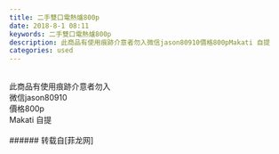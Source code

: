 ```yaml
---
title: 二手雙口電熱爐800p
date: 2018-8-1 08:11
keywords: 二手雙口電熱爐800p
description: 此商品有使用痕跡介意者勿入微信jason80910價格800pMakati 自提
categories: used
---
```

<td class="t_f" id="postmessage_1578460">

<br/>
<img alt="" border="0" class="zoom" data-cf-modified-36cf747cd1c27dcadb20ed0f-="" file="http://www.flw.ph/data/appbyme/upload/image/201808/01/8v4DPP99TfcE.jpg" id="aimg_ie70o" lazyloadthumb="1" onclick="" onmouseover="" src="http://www.flw.ph/data/appbyme/upload/image/201808/01/8v4DPP99TfcE.jpg"/><br/>
此商品有使用痕跡介意者勿入<br/>
微信jason80910<br/>
價格800p<br/>
Makati 自提<br/>
<br/>
</td>
###### 转载自[菲龙网]
